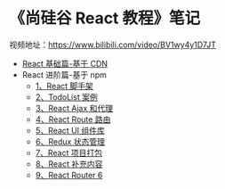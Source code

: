 # 《尚硅谷 React 教程》笔记

视频地址：https://www.bilibili.com/video/BV1wy4y1D7JT

- [React 基础篇-基于 CDN](/blog/react/atguigu-react-basic.md)
- React 进阶篇-基于 npm
  - [1、React 脚手架](/blog/react/01-create-react-app.md)
  - [2、TodoList 案例](/blog/react/02-todo-list.md)
  - [3、React Ajax 和代理](/blog/react/03-react-ajax.md)
  - [4、React Route 路由](/blog/react/04-react-route.md)
  - [5、React UI 组件库](/blog/react/05-react-ui.md)
  - [6、Redux 状态管理](/blog/react/06-redux.md)
  - [7、React 项目打包](/blog/react/07-react-build.md)
  - [8、React 补充内容](/blog/react/08-react-append.md)
  - [9、React Router 6](/blog/react/09-react-route.md)
